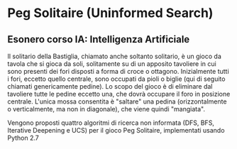 # Peg Solitaire (Uninformed Search)
## Esonero corso IA: Intelligenza Artificiale

Il solitario della Bastiglia, chiamato anche soltanto solitario, è un gioco da tavola che si gioca da soli, solitamente su di un apposito tavoliere in cui sono presenti dei fori disposti a forma di croce o ottagono. Inizialmente tutti i fori, eccetto quello centrale, sono occupati da pioli o biglie (qui di seguito chiamati genericamente pedine). Lo scopo del gioco è di eliminare dal tavoliere tutte le pedine eccetto una, che dovrà occupare il foro in posizione centrale. L'unica mossa consentita è "saltare" una pedina (orizzontalmente o verticalmente, ma non in diagonale), che viene quindi "mangiata".

Vengono proposti quattro algoritmi di ricerca non informata (DFS, BFS, Iterative Deepening e UCS) per il gioco Peg Solitaire, implementati usando Python 2.7
